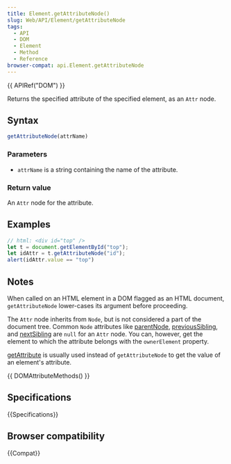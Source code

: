 ```yaml
---
title: Element.getAttributeNode()
slug: Web/API/Element/getAttributeNode
tags:
  - API
  - DOM
  - Element
  - Method
  - Reference
browser-compat: api.Element.getAttributeNode
---
```

{{ APIRef("DOM") }}

Returns the specified attribute of the specified element, as an `Attr` node.

## Syntax

```js
getAttributeNode(attrName)
```

### Parameters

- `attrName` is a string containing the name of the attribute.

### Return value

An `Attr` node for the attribute.

## Examples

```js
// html: <div id="top" />
let t = document.getElementById("top");
let idAttr = t.getAttributeNode("id");
alert(idAttr.value == "top")
```

## Notes

When called on an HTML element in a DOM flagged as an HTML document, `getAttributeNode` lower-cases its argument before proceeding.

The `Attr` node inherits from `Node`, but is not considered a part of the document tree. Common `Node` attributes like [parentNode](/en-US/docs/Web/API/Node/parentNode), [previousSibling](/en-US/docs/Web/API/Node/previousSibling), and [nextSibling](/en-US/docs/Web/API/Node/nextSibling) are `null` for an `Attr` node. You can, however, get the element to which the attribute belongs with the `ownerElement` property.

[getAttribute](/en-US/docs/Web/API/Element/getAttribute) is usually used instead of `getAttributeNode` to get the value of an element's attribute.

{{ DOMAttributeMethods() }}

## Specifications

{{Specifications}}

## Browser compatibility

{{Compat}}
